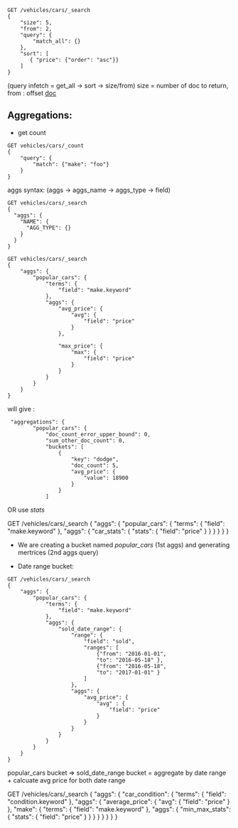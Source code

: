 ```
GET /vehicles/cars/_search 
{
    "size": 5,
    "from": 2,
    "query": {
        "match_all": {}
    },
    "sort": [
       { "price": {"order": "asc"}}
    ]
}
```

(query infetch = get_all -> sort -> size/from)
size = number of doc to return, from : offset [doc](https://www.elastic.co/guide/en/elasticsearch/reference/current/search-request-from-size.html)

## Aggregations:

* get count

```
GET vehicles/cars/_count
{
    "query": {
        "match": {"make": "foo"}
    }
}
```

aggs syntax: (aggs -> aggs_name -> aggs_type -> field)
```
GET vehicles/cars/_search
{
  "aggs": {
    "NAME": {
      "AGG_TYPE": {}
    }
  }
}
```

```
GET vehicles/cars/_search
{
    "aggs": {
        "popular_cars": {
            "terms": {
                "field": "make.keyword"
            },
            "aggs": {
                "avg_price": {
                    "avg": {
                        "field": "price"
                    }
                },

                "max_price": {
                    "max": {
                        "field": "price"
                    }
                }
            }
        }
    }
}
```

will give :

```
 "aggregations": {
        "popular_cars": {
            "doc_count_error_upper_bound": 0,
            "sum_other_doc_count": 0,
            "buckets": [
                {
                    "key": "dodge",
                    "doc_count": 5,
                    "avg_price": {
                        "value": 18900
                    }
                }
            ]
```

OR use *stats*

GET /vehicles/cars/_search
{
    "aggs": {
        "popular_cars": {
            "terms": {
                "field": "make.keyword"
            },
            "aggs": {
                "car_stats": {
                    "stats": {
                        "field": "price"
                    } 
                }
            }
        }
    }
}

* We are creating a bucket named *popular_cars* (1st aggs) and generating mertrices (2nd aggs query)


* Date range bucket:
```
GET /vehicles/cars/_search
{
    "aggs": {
        "popular_cars": {
            "terms": {
                "field": "make.keyword"
            },
            "aggs": {
                "sold_date_range": {
                    "range": {
                        "field": "sold",
                        "ranges": [
                            {"from": "2016-01-01",
                            "to": "2016-05-18" },
                            {"from": "2016-05-18",
                            "to": "2017-01-01" }
                        ]
                    },
                    "aggs": {
                        "avg_price": {
                            "avg" : {
                                "field": "price"
                            }
                        }
                    }
                }
            }
        }
    }
}
```
popular_cars bucket => sold_date_range bucket = aggregate by date range + calcuate avg price for both date range


GET /vehicles/cars/_search
{
    "aggs": {
        "car_condition": {
            "terms": {
                "field": "condition.keyword"
           },
           "aggs": {
               "average_price": {
                   "avg": {
                       "field": "price"
                   }
               },
               "make": {
                   "terms": {
                       "field": "make.keyword"
                   },
                   "aggs": {
                       "min_max_stats": {
                           "stats": {
                               "field": "price"
                           }
                       } 
                   }
               }
           }
        }
    }
}